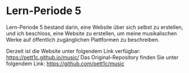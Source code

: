 # Lern-Periode 5

Lern-Periode 5 bestand darin, eine Website über sich selbst zu erstellen, und ich beschloss, eine Website zu erstellen, um meine musikalischen Werke auf öffentlich zugänglichen Plattformen zu beschreiben.

Derzeit ist die Website unter folgendem Link verfügbar: https://pett1c.github.io/music/
Das Original-Repository finden Sie unter folgendem Link: https://github.com/pett1c/music